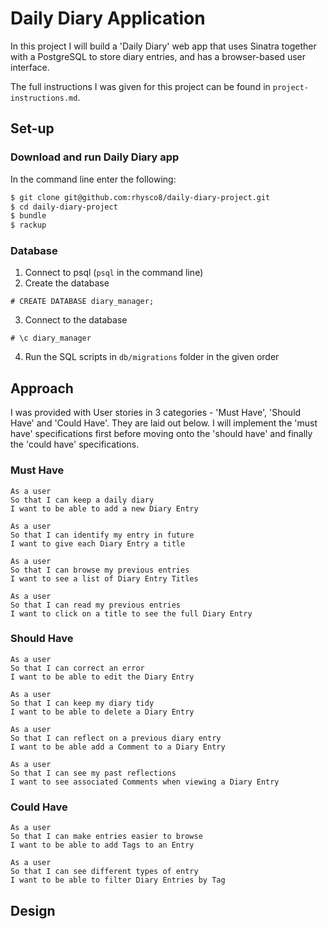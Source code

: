 # Daily Diary Application

In this project I will build a 'Daily Diary' web app that uses Sinatra together with a PostgreSQL to store diary entries, and has a browser-based user interface.

The full instructions I was given for this project can be found in `project-instructions.md`.

## Set-up

### Download and run Daily Diary app

In the command line enter the following:

```sh
$ git clone git@github.com:rhysco8/daily-diary-project.git
$ cd daily-diary-project
$ bundle
$ rackup
```

### Database

1. Connect to psql (`psql` in the command line)
2. Create the database
```
# CREATE DATABASE diary_manager;
```
3. Connect to the database
```
# \c diary_manager
```
4. Run the SQL scripts in `db/migrations` folder in the given order

## Approach

I was provided with User stories in 3 categories - 'Must Have', 'Should Have' and 'Could Have'. They are laid out below.
I will implement the 'must have' specifications first before moving onto the 'should have' and finally the 'could have' specifications.

### Must Have

```
As a user
So that I can keep a daily diary
I want to be able to add a new Diary Entry

As a user
So that I can identify my entry in future
I want to give each Diary Entry a title

As a user
So that I can browse my previous entries
I want to see a list of Diary Entry Titles

As a user
So that I can read my previous entries
I want to click on a title to see the full Diary Entry
```

### Should Have

```
As a user
So that I can correct an error
I want to be able to edit the Diary Entry

As a user
So that I can keep my diary tidy
I want to be able to delete a Diary Entry

As a user
So that I can reflect on a previous diary entry
I want to be able add a Comment to a Diary Entry

As a user
So that I can see my past reflections
I want to see associated Comments when viewing a Diary Entry
```

### Could Have

```
As a user
So that I can make entries easier to browse
I want to be able to add Tags to an Entry

As a user
So that I can see different types of entry
I want to be able to filter Diary Entries by Tag
```

## Design
